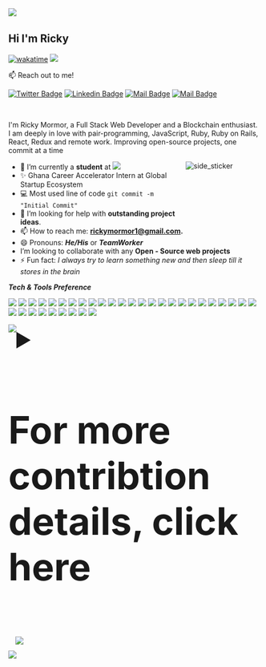 <img src="https://capsule-render.vercel.app/api?type=waving&color=timeGradient&height=150&section=header&text=You%20Found%20Me,%20Awesome!&fontSize=35&fontAlignY=20&desc=...go ahead, read%20a%20little%20about%20me.&descSize=20&descAlignY=45&animation=twinkling"/>

## Hi I'm Ricky <!--<img src="https://user-images.githubusercontent.com/1303154/88677602-1635ba80-d120-11ea-84d8-d263ba5fc3c0.gif" width="28px" alt="hi"/>-->
[![wakatime](https://wakatime.com/badge/user/a2350486-0183-40b9-bf9f-f2d7d3cf8cb5.svg)](https://wakatime.com/@a2350486-0183-40b9-bf9f-f2d7d3cf8cb5)
<img src="https://img.shields.io/badge/Ricky%20Mormor-is%20Available for a Remote Work or Collaboration-greenyellow" />

:mailbox: Reach out to me!

[![Twitter Badge](https://img.shields.io/badge/-@rickymormor-1ca0f1?style=flat&labelColor=1ca0f1&logo=twitter&logoColor=white&link=https://twitter.com/rickymormor)](https://twitter.com/rickymormor) [![Linkedin Badge](https://img.shields.io/badge/-rickymormor-0e76a8?style=flat&labelColor=0e76a8&logo=linkedin&logoColor=white)](https://www.linkedin.com/in/rickymormor/) [![Mail Badge](https://img.shields.io/badge/-@rickymormor-e84393?style=flat&labelColor=e84393&logo=instagram&logoColor=white)](https://instagram.com/rickymormor) [![Mail Badge](https://img.shields.io/badge/-rickymormor1@gmail.com-c0392b?style=flat&labelColor=c0392b&logo=gmail&logoColor=white)](mailto:rickymormor1@gmail.com)

<br>

I'm Ricky Mormor, a Full Stack Web Developer and a Blockchain enthusiast. <br>
I am deeply in love with pair-programming, JavaScript, Ruby, Ruby on Rails, React, Redux and remote work. Improving open-source projects, one commit at a time
<br>

<img align="right" width=150px height=150px alt="side_sticker" src="https://media.giphy.com/media/TEnXkcsHrP4YedChhA/giphy.gif"/>

- 🔭 I’m currently a **student** at [![](https://img.shields.io/badge/Microverse-blueviolet)](https://www.microverse.org/?grsf=c38nvm/)
- ✨ Ghana Career Accelerator Intern at Global Startup Ecosystem
- :computer: Most used line of code `git commit -m "Initial Commit"`
- 🤔 I’m looking for help with **outstanding project ideas**. <br>
- 📫 How to reach me: **rickymormor1@gmail.com.**
- 😄 Pronouns: **_He/His_** or **_TeamWorker_**
- I’m looking to collaborate with any **Open - Source web projects**<br>
- ⚡ Fun fact: _I always try to learn something new and then sleep till it stores in the brain_<br>

<!--<img src="https://media.giphy.com/media/iY8CRBdQXODJSCERIr/giphy.gif" width="30px"/>&nbsp;-->
**_Tech & Tools Preference_**

<img src = "https://img.shields.io/badge/-HTML5-E34F26?style=flat&logo=html5&logoColor=white"> <img src = "https://img.shields.io/badge/-CSS3-1572B6?style=flat&logo=css3&logoColor=white">
<img src="https://img.shields.io/badge/-Bootstrap-563D7C?style=flat&logo=bootstrap&logoColor=white">
<img src="https://img.shields.io/badge/jquery-%230769AD.svg?style=flat&logo=jquery&logoColor=white">
<img src="https://img.shields.io/badge/-JavaScript-eed718?style=flat&logo=javascript&logoColor=ffffff">
<img src="https://img.shields.io/badge/-Sass-cc6699?style=flat&logo=sass&logoColor=ffffff">
<img src="https://img.shields.io/badge/-React-000000?style=flat&logo=react&logoColor=00c8ff">
<img src="https://img.shields.io/badge/-MongoDB-4DB33D?style=flat&logo=mongodb&logoColor=FFFFFF">
<img src="https://img.shields.io/badge/-GraphQL-e535ab?style=flat&logo=graphql&logoColor=FFFFFF">
<img src="https://img.shields.io/badge/-MySQL-F29111?style=flat&logo=mysql&logoColor=FFFFFF">
<img src="https://img.shields.io/badge/express.js-%23404d59.svg?style=flat&logo=express&logoColor=%2361DAFB">
<img src="https://img.shields.io/badge/-Node.js-3C873A?style=flat&logo=Node.js&logoColor=white">
<img src="https://img.shields.io/badge/-Firebase-FFA611?style=flat&logo=firebase&logoColor=FFFFFF">
<img src="https://img.shields.io/badge/Ruby-CC342D?style=flat&logo=ruby&logoColor=white">
<img src="https://img.shields.io/badge/rails-%23CC0000.svg?style=flat&logo=ruby-on-rails&logoColor=white">
<img src="https://img.shields.io/badge/-Progressive Web Apps-5A0FC8?style=flat">
<img src="http://img.shields.io/badge/-Git-F1502F?style=flat&logo=git&logoColor=FFFFFF">
<img src="http://img.shields.io/badge/Git-GitBash-black?style=flat&logo=git&logoColor=white">
<img src="http://img.shields.io/badge/-Github-000000?style=flat&logo=github&logoColor=FFFFFF">
<img src="http://img.shields.io/badge/-VS%20Code-007ACC?style=flat&logo=visual%20studio%20code&logoColor=white">
<img src="http://img.shields.io/badge/-Heroku-430098?style=flat&logo=heroku&logoColor=white">
<img src="http://img.shields.io/badge/-Vercel-black?style=flat&logo=vercel&logoColor=white">
<img src="https://img.shields.io/badge/npm-CB3837?style=flat&logo=npm&logoColor=white">
<img src="https://img.shields.io/badge/Webpack-8DD6F9?style=flat&logo=Webpack&logoColor=white">
<img src="https://img.shields.io/badge/Atom-66595C?style=flat&logo=Atom&logoColor=white">
<img src="https://img.shields.io/badge/Netlify-00C7B7?style=flat&logo=netlify&logoColor=white">
<img src="https://aleen42.github.io/badges/src/photoshop.svg">
<img src="https://aleen42.github.io/badges/src/illustrator.svg">
<img src="https://img.shields.io/badge/Canva-%2300C4CC.svg?style=flat&logo=Canva&logoColor=white">
<img src="https://img.shields.io/badge/figma-%23F24E1E.svg?style=flat&logo=figma&logoColor=white">
<img src="https://img.shields.io/badge/Gimp-657D8B?style=flat&logo=gimp&logoColor=FFFFFF">
<img src="https://img.shields.io/badge/Windows-0078D6?style=flat&logo=windows&logoColor=white">
<img src="https://img.shields.io/badge/Linux-666666?style=flat&logo=linux&logoColor=white">
<img src="https://img.shields.io/badge/Arch_Linux-1793D1?style=flat&logo=arch-linux&logoColor=white">

<details>
<summary style="font-size:50px;">
  <img src="https://media.giphy.com/media/WDZBrmwNjm5g8qsl1F/giphy.gif" align="left" height="125px">&nbsp;<h2>For more contribtion details, click here</h2>&nbsp;<img src="https://media.giphy.com/media/zPlGxzu027rEELiCFr/giphy.gif" height="125px">
  
  
</summary>

  <br>
<!--  
I love sharing knowledge and putting tutorials and posts together for helping other developers.

<p align="center"><img src="https://readme-jokes.vercel.app/api/"></p>

## Coding Stats
<p align="center"><img src="https://github-readme-stats.vercel.app/api/wakatime?username=cwaku&layout=compact&theme=gruvbox&hide_border=true&custom_title=Weekly%20wakatime%20stats"></p>

--## Github Stats

<p align="center"><img src="./profile-summary-card-output/github_dark/1-repos-per-language.svg"><img src="./profile-summary-card-output/github_dark//2-most-commit-language.svg"></p>-->

<p align="center">
<img src="./github-metrics.svg"/>
</details>
<img src="https://capsule-render.vercel.app/api?type=waving&color=timeGradient&height=150&section=footer&text=Done?&fontSize=50&fontAlignY=65&desc=Checkout%20some%20of%20my%20projects.%20Get%20in%20touch&descSize=20&descAlignY=88&animation=twinkling"/>
